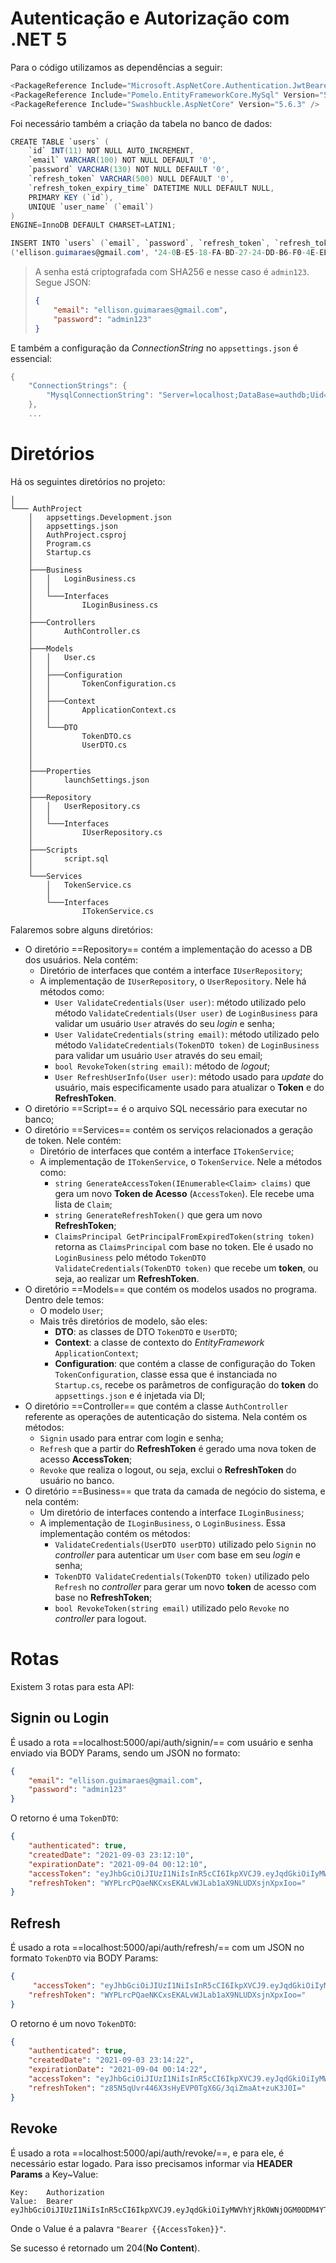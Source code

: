 # Autenticação e Autorização com .NET 5

Para o código utilizamos as dependências a seguir:

```C#
<PackageReference Include="Microsoft.AspNetCore.Authentication.JwtBearer" Version="5.0.9" />
<PackageReference Include="Pomelo.EntityFrameworkCore.MySql" Version="5.0.1" />
<PackageReference Include="Swashbuckle.AspNetCore" Version="5.6.3" />
```

Foi necessário também a criação da tabela no banco de dados:

```C#
CREATE TABLE `users` (
	`id` INT(11) NOT NULL AUTO_INCREMENT,
	`email` VARCHAR(100) NOT NULL DEFAULT '0',
	`password` VARCHAR(130) NOT NULL DEFAULT '0',
	`refresh_token` VARCHAR(500) NULL DEFAULT '0',
	`refresh_token_expiry_time` DATETIME NULL DEFAULT NULL,
	PRIMARY KEY (`id`),
	UNIQUE `user_name` (`email`)
)
ENGINE=InnoDB DEFAULT CHARSET=LATIN1;

INSERT INTO `users` (`email`, `password`, `refresh_token`, `refresh_token_expiry_time`) VALUES
('ellison.guimaraes@gmail.com', '24-0B-E5-18-FA-BD-27-24-DD-B6-F0-4E-EB-1D-A5-96-74-48-D7-E8-31-C0-8C-8F-A8-22-80-9F-74-C7-20-A9', 'h9lzVOoLlBoTbcQrh/e16/aIj+4p6C67lLdDbBRMsjE=', '2020-09-27 17:30:49');
```

> A senha está criptografada com SHA256 e nesse caso é `admin123`. Segue JSON:
>
> ```json
> {
>     "email": "ellison.guimaraes@gmail.com",
>     "password": "admin123"
> }
> ```

E também a configuração da *ConnectionString* no `appsettings.json` é essencial:

```C#
{ 
	"ConnectionStrings": {
		"MysqlConnectionString": "Server=localhost;DataBase=authdb;Uid=root;Pwd=admin"
	}, 
    ...
```



# Diretórios

Há os seguintes diretórios no projeto:

```
│   
└─── AuthProject
    │   appsettings.Development.json
    │   appsettings.json
    │   AuthProject.csproj
    │   Program.cs
    │   Startup.cs
    │                      
    ├───Business
    │   │   LoginBusiness.cs
    │   │   
    │   └───Interfaces
    │           ILoginBusiness.cs
    │           
    ├───Controllers
    │       AuthController.cs
    │       
    ├───Models
    │   │   User.cs
    │   │   
    │   ├───Configuration
    │   │       TokenConfiguration.cs
    │   │       
    │   ├───Context
    │   │       ApplicationContext.cs
    │   │       
    │   └───DTO
    │           TokenDTO.cs
    │           UserDTO.cs
    │           
    │                   
    ├───Properties
    │       launchSettings.json
    │       
    ├───Repository
    │   │   UserRepository.cs
    │   │   
    │   └───Interfaces
    │           IUserRepository.cs
    │           
    ├───Scripts
    │       script.sql
    │       
    └───Services
        │   TokenService.cs
        │   
        └───Interfaces
                ITokenService.cs
```

Falaremos sobre alguns diretórios:

- O diretório ==Repository== contém a implementação do acesso a DB dos usuários. Nela contém:
    - Diretório de interfaces que contém a interface `IUserRepository`;
    - A implementação de `IUserRepository`, o `UserRepository`. Nele há métodos como:
        - `User ValidateCredentials(User user)`: método utilizado pelo método `ValidateCredentials(User user)` de `LoginBusiness` para validar um usuário `User` através do seu *login* e senha;
        - `User ValidateCredentials(string email)`: método utilizado pelo método `ValidateCredentials(TokenDTO token)` de `LoginBusiness` para validar um usuário `User` através do seu email;
        - `bool RevokeToken(string email)`: método de *logout*; 
        - `User RefreshUserInfo(User user)`: método usado para *update* do usuário, mais especificamente usado para atualizar o **Token** e do **RefreshToken**.
- O diretório ==Script== é o arquivo SQL necessário para executar no banco;
- O diretório ==Services== contém os serviços relacionados a geração de token. Nele contém:
    - Diretório de interfaces que contém a interface `ITokenService`;
    - A implementação de `ITokenService`, o `TokenService`. Nele a métodos como:
        - `string GenerateAccessToken(IEnumerable<Claim> claims)` que gera um novo **Token de Acesso** (`AccessToken`). Ele recebe uma lista de `Claim`;
        - `string GenerateRefreshToken()` que gera um novo **RefreshToken**;
        - `ClaimsPrincipal GetPrincipalFromExpiredToken(string token)` retorna as `ClaimsPrincipal` com base no token. Ele é usado no `LoginBusiness` pelo método `TokenDTO ValidateCredentials(TokenDTO token)` que recebe um **token**, ou seja, ao realizar um **RefreshToken**.
- O diretório ==Models== que contém os modelos usados no programa. Dentro dele temos:
    - O modelo `User`;
    - Mais três diretórios de modelo, são eles:
        - **DTO**: as classes de DTO `TokenDTO` e `UserDTO`;
        - **Context**: a classe de contexto do *EntityFramework* `ApplicationContext`;
        - **Configuration**: que contém a classe de configuração do Token `TokenConfiguration`, classe essa que é instanciada no `Startup.cs`, recebe os parâmetros de configuração do **token** do `appsettings.json` e é injetada via DI;
- O diretório ==Controller== que contém a classe `AuthController` referente as operações de autenticação do sistema. Nela contém os métodos:
    - `Signin` usado para entrar com login e senha;
    - `Refresh` que a partir do **RefreshToken** é gerado uma nova token de acesso **AccessToken**;
    - `Revoke` que realiza o logout, ou seja, exclui o **RefreshToken** do usuário no banco.
- O diretório ==Business== que trata da camada de negócio do sistema, e nela contém:
    - Um diretório de interfaces contendo a interface `ILoginBusiness`;
    - A implementação de `ILoginBusiness`, o `LoginBusiness`. Essa implementação contém os métodos:
        - `ValidateCredentials(UserDTO userDTO)` utilizado pelo `Signin` no *controller* para autenticar um `User` com base em seu *login* e senha;
        - `TokenDTO ValidateCredentials(TokenDTO token)` utilizado pelo `Refresh` no *controller* para gerar um novo **token** de acesso com base no **RefreshToken**;
        - `bool RevokeToken(string email)` utilizado pelo `Revoke` no *controller* para logout.



# Rotas

Existem 3 rotas para esta API:

## Signin ou Login

É usado a rota ==localhost:5000/api/auth/signin/== com usuário e senha enviado via BODY Params, sendo um JSON no formato:

```json
{
    "email": "ellison.guimaraes@gmail.com",
    "password": "admin123"
}
```

O retorno é uma `TokenDTO`:

```json
{
    "authenticated": true,
    "createdDate": "2021-09-03 23:12:10",
    "expirationDate": "2021-09-04 00:12:10",
    "accessToken": "eyJhbGciOiJIUzI1NiIsInR5cCI6IkpXVCJ9.eyJqdGkiOiIyMWVhYjRkOWNjOGM0ODM4YTM3MjQ4YWQzZTEyODVmNCIsInVuaXF1ZV9uYW1lIjoiZWxsaXNvbi5ndWltYXJhZXNAZ21haWwuY29tIiwiZXhwIjoxNjMwNzI1MTI5LCJpc3MiOiJJc3N1ZXJBdXRoIiwiYXVkIjoiQXVkaWVuY2VBdXRoIn0.pI9dkQ9amIgi5lwfaOZmt6DsizIvbVutNlwNtBYq1mo",
    "refreshToken": "WYPLrcPQaeNKCxsEKALvWJLab1aX9NLUDXsjnXpxIoo="
}
```

## Refresh

É usado a rota ==localhost:5000/api/auth/refresh/== com um JSON no formato `TokenDTO` via BODY Params:

```json
{
     "accessToken": "eyJhbGciOiJIUzI1NiIsInR5cCI6IkpXVCJ9.eyJqdGkiOiIyMWVhYjRkOWNjOGM0ODM4YTM3MjQ4YWQzZTEyODVmNCIsInVuaXF1ZV9uYW1lIjoiZWxsaXNvbi5ndWltYXJhZXNAZ21haWwuY29tIiwiZXhwIjoxNjMwNzI1MTI5LCJpc3MiOiJJc3N1ZXJBdXRoIiwiYXVkIjoiQXVkaWVuY2VBdXRoIn0.pI9dkQ9amIgi5lwfaOZmt6DsizIvbVutNlwNtBYq1mo",
    "refreshToken": "WYPLrcPQaeNKCxsEKALvWJLab1aX9NLUDXsjnXpxIoo="
}
```

O retorno é um novo `TokenDTO`:

```json
{
    "authenticated": true,
    "createdDate": "2021-09-03 23:14:22",
    "expirationDate": "2021-09-04 00:14:22",
    "accessToken": "eyJhbGciOiJIUzI1NiIsInR5cCI6IkpXVCJ9.eyJqdGkiOiIyMWVhYjRkOWNjOGM0ODM4YTM3MjQ4YWQzZTEyODVmNCIsImh0dHA6Ly9zY2hlbWFzLnhtbHNvYXAub3JnL3dzLzIwMDUvMDUvaWRlbnRpdHkvY2xhaW1zL25hbWUiOiJlbGxpc29uLmd1aW1hcmFlc0BnbWFpbC5jb20iLCJleHAiOjE2MzA3MjUyNjIsImlzcyI6Iklzc3VlckF1dGgiLCJhdWQiOlsiQXVkaWVuY2VBdXRoIiwiQXVkaWVuY2VBdXRoIl19.82veWwA8WJA1wKG0at1ybmXUshqK0w3pnHiFLUvnKTo",
    "refreshToken": "z85N5qUvr446X3sHyEVP0TgX6G/3qiZmaAt+zuK3J0I="
}
```

## Revoke

É usado a rota ==localhost:5000/api/auth/revoke/==, e para ele, é necessário estar logado. Para isso precisamos informar via **HEADER Params** a Key~Value:

```
Key: 	Authorization
Value: 	Bearer eyJhbGciOiJIUzI1NiIsInR5cCI6IkpXVCJ9.eyJqdGkiOiIyMWVhYjRkOWNjOGM0ODM4YTM3MjQ4YWQzZTEyODVmNCIsImh0dHA6Ly9zY2hlbWFzLnhtbHNvYXAub3JnL3dzLzIwMDUvMDUvaWRlbnRpdHkvY2xhaW1zL25hbWUiOiJlbGxpc29uLmd1aW1hcmFlc0BnbWFpbC5jb20iLCJleHAiOjE2MzA3MjUyNjIsImlzcyI6Iklzc3VlckF1dGgiLCJhdWQiOlsiQXVkaWVuY2VBdXRoIiwiQXVkaWVuY2VBdXRoIl19.82veWwA8WJA1wKG0at1ybmXUshqK0w3pnHiFLUvnKTo
```

Onde o Value é a palavra `"Bearer {{AccessToken}}"`.

Se sucesso é retornado um 204(**No Content**).
